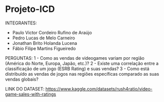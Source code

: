 # Projeto-ICD


INTEGRANTES:
- Paulo Victor Cordeiro Rufino de Araújo
- Pedro Lucas de Melo Carneiro
- Jonathan Brito Holanda Lucena
- Fábio Filipe Martins Figueiredo

PERGUNTAS:
1 - Como as vendas de videogames variam por região (América do Norte, Europa, Japão, etc.)?
2 - Existe uma correlação entre a classificação de um jogo (ESRB Rating) e suas vendas?
3 - Como está distribuído as vendas de jogos nas regiões específicas comparado as suas vendas globais?

LINK DO DATASET: https://www.kaggle.com/datasets/rush4ratio/video-game-sales-with-ratings

